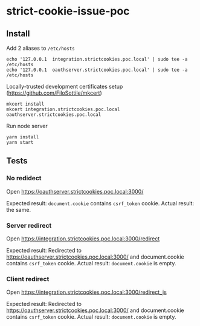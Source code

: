 # strict-cookie-issue-poc

## Install
Add 2 aliases to `/etc/hosts`
```
echo '127.0.0.1  integration.strictcookies.poc.local' | sudo tee -a /etc/hosts
echo '127.0.0.1  oauthserver.strictcookies.poc.local' | sudo tee -a /etc/hosts
```

Locally-trusted development certificates setup (https://github.com/FiloSottile/mkcert)
```
mkcert install
mkcert integration.strictcookies.poc.local oauthserver.strictcookies.poc.local
```

Run node server
```
yarn install
yarn start
```

## Tests
### No redidect
Open https://oauthserver.strictcookies.poc.local:3000/

Expected result: `document.cookie` contains `csrf_token` cookie.
Actual result: the same.

### Server redirect
Open https://integration.strictcookies.poc.local:3000/redirect

Expected result: Redirected to https://oauthserver.strictcookies.poc.local:3000/ and document.cookie contains `csrf_token` cookie.
Actual result: `document.cookie` is empty.

### Client redirect
Open https://integration.strictcookies.poc.local:3000/redirect_js

Expected result: Redirected to https://oauthserver.strictcookies.poc.local:3000/ and document.cookie contains `csrf_token` cookie.
Actual result: `document.cookie` is empty.

